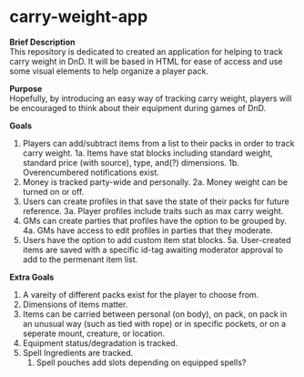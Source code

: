 # carry-weight-app

**Brief Description**<br/>
This repository is dedicated to created an application for helping to track carry weight in DnD.
It will be based in HTML for ease of access and use some visual elements to help organize a player pack.

**Purpose**<br/>
Hopefully, by introducing an easy way of tracking carry weight, players will be encouraged to think about their equipment during games of DnD.

**Goals**

1. Players can add/subtract items from a list to their packs in order to track carry weight.
   1a. Items have stat blocks including standard weight, standard price (with source), type, and(?) dimensions.
   1b. Overencumbered notifications exist.
2. Money is tracked party-wide and personally.
   2a. Money weight can be turned on or off.
3. Users can create profiles in that save the state of their packs for future reference.
   3a. Player profiles include traits such as max carry weight.
4. GMs can create parties that profiles have the option to be grouped by.
   4a. GMs have access to edit profiles in parties that they moderate.
5. Users have the option to add custom item stat blocks.
   5a. User-created items are saved with a specific id-tag awaiting moderator approval to add to the permenant item list.

**Extra Goals**

1. A vareity of different packs exist for the player to choose from.
2. Dimensions of items matter.
3. Items can be carried between personal (on body), on pack, on pack in an unusual way (such as tied with rope) or in specific pockets, or on a seperate mount, creature, or location.
4. Equipment status/degradation is tracked.
5. Spell Ingredients are tracked.
   1. Spell pouches add slots depending on equipped spells?
